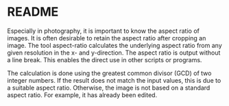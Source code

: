 # README

Especially in photography, it is important to know the aspect ratio of images. It is often desirable to retain the aspect ratio after cropping an image. The tool aspect-ratio calculates the underlying aspect ratio from any given resolution in the x- and y-direction. The aspect ratio is output without a line break. This enables the direct use in other scripts or programs. 

The calculation is done using the greatest common divisor (GCD) of two integer numbers. If the result does not match the input values, this is due to a suitable aspect ratio. Otherwise, the image is not based on a standard aspect ratio. For example, it has already been edited.
